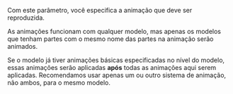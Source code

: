 Com este parâmetro, você especifica a animação que deve ser reproduzida.

As animações funcionam com qualquer modelo, mas apenas os modelos que tenham partes com o mesmo nome
das partes na animação serão animados.

Se o modelo já tiver animações básicas especificadas no nível do modelo,
essas animações serão aplicadas **após** todas as animações aqui serem aplicadas.
Recomendamos usar apenas um ou outro sistema de animação, não ambos, para o mesmo modelo.